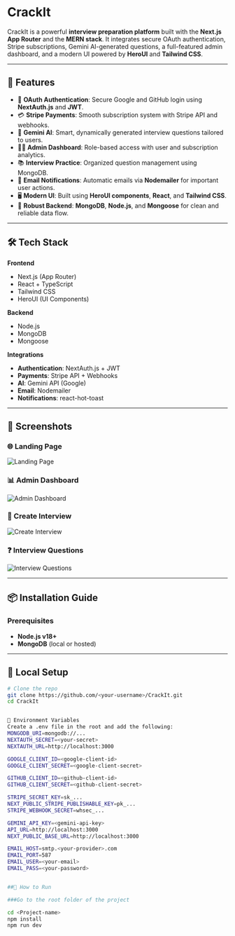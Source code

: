 # CrackIt

CrackIt is a powerful **interview preparation platform** built with the **Next.js App Router** and the **MERN stack**. It integrates secure OAuth authentication, Stripe subscriptions, Gemini AI-generated questions, a full-featured admin dashboard, and a modern UI powered by **HeroUI** and **Tailwind CSS**.

---

## 🚀 Features

- 🔐 **OAuth Authentication**: Secure Google and GitHub login using **NextAuth.js** and **JWT**.
- 💳 **Stripe Payments**: Smooth subscription system with Stripe API and webhooks.
- 🤖 **Gemini AI**: Smart, dynamically generated interview questions tailored to users.
- 🧑‍💼 **Admin Dashboard**: Role-based access with user and subscription analytics.
- 📚 **Interview Practice**: Organized question management using MongoDB.
- 📧 **Email Notifications**: Automatic emails via **Nodemailer** for important user actions.
- 🖥️ **Modern UI**: Built using **HeroUI components**, **React**, and **Tailwind CSS**.
- 🧱 **Robust Backend**: **MongoDB**, **Node.js**, and **Mongoose** for clean and reliable data flow.

---

## 🛠️ Tech Stack

**Frontend**  
- Next.js (App Router)  
- React + TypeScript  
- Tailwind CSS  
- HeroUI (UI Components)

**Backend**  
- Node.js  
- MongoDB  
- Mongoose  

**Integrations**  
- **Authentication**: NextAuth.js + JWT  
- **Payments**: Stripe API + Webhooks  
- **AI**: Gemini API (Google)  
- **Email**: Nodemailer  
- **Notifications**: react-hot-toast  

---

## 📸 Screenshots

### 🌐 Landing Page
![Landing Page](./screenshots/Screenshot%202025-05-26%20125745.png)

### 📊 Admin Dashboard
![Admin Dashboard](./screenshots/Screenshot%202025-05-26%20130956.png)

### 📝 Create Interview
![Create Interview](./screenshots/Screenshot%202025-05-26%20131150.png)

### ❓ Interview Questions
![Interview Questions](./screenshots/Screenshot%202025-05-26%20131207.png)

---

## 📦 Installation Guide

### Prerequisites

- **Node.js v18+**
- **MongoDB** (local or hosted)

---

## 🔧 Local Setup

```bash
# Clone the repo
git clone https://github.com/<your-username>/CrackIt.git
cd CrackIt


🔐 Environment Variables
Create a .env file in the root and add the following:
MONGODB_URI=mongodb://...
NEXTAUTH_SECRET=<your-secret>
NEXTAUTH_URL=http://localhost:3000

GOOGLE_CLIENT_ID=<google-client-id>
GOOGLE_CLIENT_SECRET=<google-client-secret>

GITHUB_CLIENT_ID=<github-client-id>
GITHUB_CLIENT_SECRET=<github-client-secret>

STRIPE_SECRET_KEY=sk_...
NEXT_PUBLIC_STRIPE_PUBLISHABLE_KEY=pk_...
STRIPE_WEBHOOK_SECRET=whsec_...

GEMINI_API_KEY=<gemini-api-key>
API_URL=http://localhost:3000
NEXT_PUBLIC_BASE_URL=http://localhost:3000

EMAIL_HOST=smtp.<your-provider>.com
EMAIL_PORT=587
EMAIL_USER=<your-email>
EMAIL_PASS=<your-password>


##🔧 How to Run

###Go to the root folder of the project 

cd <Project-name>
npm install
npm run dev


